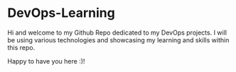 # DevOps-Learning
Hi and welcome to my Github Repo dedicated to my DevOps projects.
I will be using various technologies and showcasing my learning and skills within this repo.

Happy to have you here :)!
